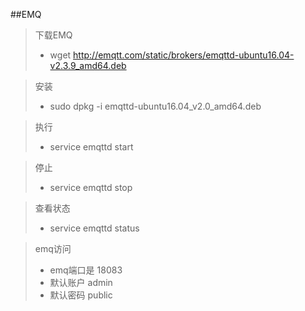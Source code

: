 ##EMQ 

>下载EMQ
> + wget http://emqtt.com/static/brokers/emqttd-ubuntu16.04-v2.3.9_amd64.deb
 
>安装
> - sudo dpkg -i emqttd-ubuntu16.04_v2.0_amd64.deb

>执行
> * service emqttd start

>停止
> * service emqttd stop

>查看状态
> + service emqttd status

> emq访问
> - emq端口是 18083
> - 默认账户 admin
> - 默认密码 public